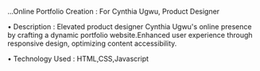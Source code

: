 ...Online Portfolio Creation : For Cynthia Ugwu, Product Designer

• Description : Elevated product designer Cynthia Ugwu's online presence by crafting a dynamic portfolio website.Enhanced user experience through responsive design, optimizing content accessibility.

• Technology Used : HTML,CSS,Javascript
